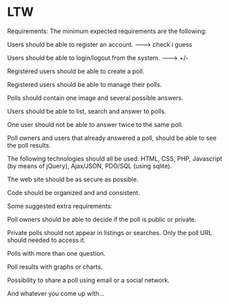 LTW
===


Requirements:
The minimum expected requirements are the following:

Users should be able to register an account. ---> check i guess

Users should be able to login/logout from the system. ---> +/-

Registered users should be able to create a poll.

Registered users should be able to manage their polls.

Polls should contain one image and several possible answers.

Users should be able to list, search and answer to polls.

One user should not be able to answer twice to the same poll.

Poll owners and users that already answered a poll, should be able to see the poll results.

The following technologies should all be used: HTML, CSS, PHP, Javascript (by means of jQuery), Ajax/JSON, PDO/SQL (using sqlite).

The web site should be as secure as possible.

Code should be organized and and consistent.

Some suggested extra requirements:

Poll owners should be able to decide if the poll is public or private.

Private polls should not appear in listings or searches. Only the poll URL should needed to access it.

Polls with more than one question.

Poll results with graphs or charts.

Possibility to share a poll using email or a social network.

And whatever you come up with…

